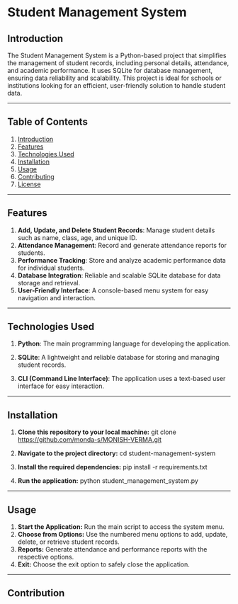 # **Student Management System**

## **Introduction**  
The Student Management System is a Python-based project that simplifies the management of student records, including personal details, attendance, and academic performance. It uses SQLite for database management, ensuring data reliability and scalability. This project is ideal for schools or institutions looking for an efficient, user-friendly solution to handle student data.

---

## **Table of Contents**  
1. [Introduction](#introduction)  
2. [Features](#features)  
3. [Technologies Used](#technologies-used)  
4. [Installation](#installation)  
5. [Usage](#usage)  
6. [Contributing](#contributing)  
7. [License](#license)  

---

## **Features**  
1. **Add, Update, and Delete Student Records**: Manage student details such as name, class, age, and unique ID.  
2. **Attendance Management**: Record and generate attendance reports for students.  
3. **Performance Tracking**: Store and analyze academic performance data for individual students.  
4. **Database Integration**: Reliable and scalable SQLite database for data storage and retrieval.  
5. **User-Friendly Interface**: A console-based menu system for easy navigation and interaction.  

---
## **Technologies Used**
1. **Python**: The main programming language for developing the application.

2. **SQLite**: A lightweight and reliable database for storing and managing student records.

3. **CLI (Command Line Interface)**: The application uses a text-based user interface for easy interaction.

---
## **Installation**
1. **Clone this repository to your local machine:**
git clone https://github.com/monda-s/MONISH-VERMA.git
2. **Navigate to the project directory:**
cd student-management-system

3. **Install the required dependencies:**
pip install -r requirements.txt
4. **Run the application:**
python student_management_system.py

---

## **Usage**
1. **Start the Application:** Run the main script to access the system menu.
2. **Choose from Options:** Use the numbered menu options to add, update, delete, or retrieve student records.
3. **Reports:** Generate attendance and performance reports with the respective options.
4. **Exit:** Choose the exit option to safely close the application.

---

## **Contribution**
